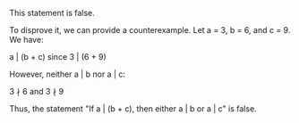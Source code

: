  This statement is false.

To disprove it, we can provide a counterexample. Let a = 3, b = 6, and c = 9. We have:

a | (b + c) since 3 | (6 + 9)

However, neither a | b nor a | c:

3 ∤ 6 and 3 ∤ 9

Thus, the statement "If a | (b + c), then either a | b or a | c" is false.